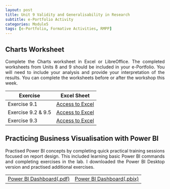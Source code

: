 ```yaml
---
layout: post
title: Unit 9 Validity and Generalisability in Research
subtitle: e-Portfolio Activity
categories: Module5
tags: [e-Portfolio, Formative Activities, RMPP]
---
```


<html lang="en">
<body>

<h2>Charts Worksheet</h2>

<p style="text-align: justify;">
  Complete the Charts worksheet in Excel or LibreOffice. The completed worksheets from Units 8 and 9 should be included in your e-Portfolio. You will need to include your analysis and provide your interpretation of the results. You can complete the worksheets before or after the workshop this week.
</p>

<table>
  <thead>
    <tr>
      <th>Exercise</th>
      <th>Excel Sheet</th>
    </tr>
  </thead>
  <tbody>
    <tr>
      <td>Exercise 9.1</td>
      <td><a href="../../../../artefacts/RMPP_Unit9_Exe 9.1D.xlsx" target="_blank" class="button large">Access to Excel</a></td>
    </tr>
    <tr>
      <td>Exercise 9.2 & 9.5 </td>
      <td><a href="../../../../artefacts/RMPP_Unit9_Exe 9.2E.xlsx" target="_blank" class="button large">Access to Excel</a></td>
    </tr>
    <tr>
      <td>Exercise 9.3</td>
      <td><a href="../../../../artefacts/RMPP_Unit9_Exe 9.3B.xlsx" target="_blank" class="button large">Access to Excel</a></td>
    </tr>
  </tbody>
</table>

<h2>Practicing Business Visualisation with Power BI</h2>
<p style="text-align: justify;">
  Practised Power BI concepts by completing quick practical training sessions focused on report design. This included learning basic Power BI commands and completing exercises in the lab. I downloaded the Power BI Desktop version and practised additional exercises.
</p>
<table>
    <tr>
       <td> <a href="../../../../artefacts/RMPP_Unit09_Financial_Sample_Dashboard.pdf" target="_blank" class="button large">Power BI Dashboard(.pdf)</a></td> 
      <td> <a href="../../../../artefacts/RMPP_Unit09_Financial_Sample_Dashboard.pbix" target="_blank" class="button large">Power BI Dashboard(.pbix)</a></td> 
    </tr>
</table>

</body>
</html>
